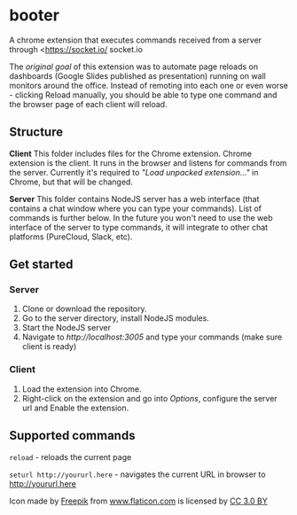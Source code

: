 # booter
A chrome extension that executes commands received from a server through <https://socket.io/ socket.io

The *original goal* of this extension was to automate page reloads on dashboards (Google Slides published as presentation) running on wall monitors around the office. Instead of remoting into each one or even worse - clicking Reload manually, you should be able to type one command and the browser page of each client will reload.

## Structure
**Client**
This folder includes files for the Chrome extension.
Chrome extension is the client. It runs in the browser and listens for commands from the server. Currently it's required to _"Load unpacked extension..."_ in Chrome, but that will be changed.

**Server**
This folder contains NodeJS server has a web interface (that contains a chat window where you can type your commands). List of commands is further below.
In the future you won't need to use the web interface of the server to type commands, it will integrate to other chat platforms (PureCloud, Slack, etc).

## Get started
### Server
1. Clone or download the repository.
2. Go to the server directory, install NodeJS modules.
3. Start the NodeJS server
4. Navigate to *http://localhost:3005* and type your commands (make sure client is ready)

### Client
1. Load the extension into Chrome.
2. Right-click on the extension and go into *Options*, configure the server url and Enable the extension.



## Supported commands
```reload``` - reloads the current page

```seturl http://yoururl.here``` - navigates the current URL in browser to http://yoururl.here


<div> Icon made by <a href="http://www.freepik.com" title="Freepik">Freepik</a> from <a href="https://www.flaticon.com/" title="Flaticon">www.flaticon.com</a> is licensed by <a href="http://creativecommons.org/licenses/by/3.0/" title="Creative Commons BY 3.0" target="_blank">CC 3.0 BY</a>
</div>
